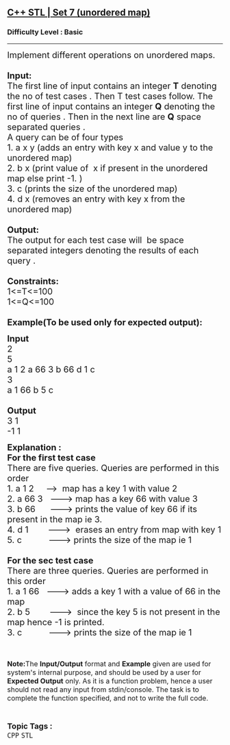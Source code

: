 <h2><a href="https://www.geeksforgeeks.org/problems/c-stl-set-7-unordered-map/1?page=1&difficulty=Basic&status=unsolved&sortBy=accuracy">C++ STL | Set 7 (unordered map)</a></h2><h3>Difficulty Level : Basic</h3><hr><div class="problems_problem_content__Xm_eO"><p><span style="font-size:20px">Implement different operations on unordered maps.<br>
<br>
<strong>Input:</strong><br>
The first line of input contains an integer <strong>T</strong> denoting the no of test cases . Then T test cases follow. The first line of input contains an integer <strong>Q</strong> denoting the no of queries . Then in the next line are <strong>Q</strong>&nbsp;space separated queries .<br>
A query can be of four&nbsp;types&nbsp;<br>
1. a x y&nbsp;(adds an entry&nbsp;with key x and value&nbsp;y to the unordered map)<br>
2. b x (print value of &nbsp;x if&nbsp;present in the unordered map else print -1.&nbsp;)<br>
3. c (prints the size of the unordered map)<br>
4. d x (removes an entry&nbsp;with key x from the unordered&nbsp;map)<br>
<br>
<strong>Output:</strong><br>
The output for each test case will&nbsp;&nbsp;be space separated integers denoting the results of each query .&nbsp;<br>
<br>
<strong>Constraints:</strong><br>
1&lt;=T&lt;=100<br>
1&lt;=Q&lt;=100<br>
<br>
<strong>Example(To be used only for expected output):</strong></span></p>

<p><span style="font-size:20px"><strong>Input</strong><br>
2<br>
5<br>
a 1 2 a 66 3 b 66 d 1&nbsp;c<br>
3<br>
a 1 66 b 5 c<br>
<br>
<strong>Output</strong><br>
3 1<br>
-1 1</span></p>

<p><span style="font-size:20px"><strong>Explanation :<br>
For the first test case</strong><br>
There are five&nbsp;queries.&nbsp;Queries&nbsp;are&nbsp;performed in this order<br>
1. a 1 2 &nbsp; &nbsp; --&gt; &nbsp;map has a key 1 with value 2&nbsp;<br>
2. a 66 3 &nbsp; ---&gt;&nbsp;map has a key 66 with value 3<br>
3. b 66 &nbsp; &nbsp; &nbsp;---&gt; prints the value of key 66 if its present in the map ie 3.<br>
4. d 1&nbsp; &nbsp; &nbsp; &nbsp; ---&gt; &nbsp;erases an entry from map with key 1<br>
5. c &nbsp; &nbsp; &nbsp; &nbsp; &nbsp; ---&gt; prints the size of the map ie 1<br>
<br>
<strong>For the sec test case&nbsp;</strong><br>
There are three&nbsp;queries.&nbsp;Queries&nbsp;are&nbsp;performed in this order<br>
1. a 1 66 &nbsp; ---&gt; adds a key 1 with a value of 66 in the map<br>
2. b 5 &nbsp; &nbsp; &nbsp; &nbsp;---&gt; &nbsp;since the key 5 is not present in the map hence -1 is printed.<br>
3. c &nbsp; &nbsp; &nbsp; &nbsp; &nbsp; ---&gt; prints the size of the map ie 1</span><br>
<br>
<br>
<br>
<span style="font-size:16px"><strong>Note:</strong>The <strong>Input/Output</strong> format and <strong>Example</strong> given are used for system's internal purpose, and should be used by a user for <strong>Expected Output</strong> only. As it is a function problem, hence a user should not read any input from stdin/console. The task is to complete the function specified, and not to write the full code.</span></p>
</div><br><p><span style=font-size:18px><strong>Topic Tags : </strong><br><code>CPP</code>&nbsp;<code>STL</code>&nbsp;